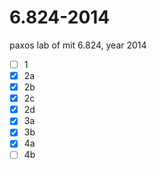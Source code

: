 # 6.824-2014
paxos lab of mit 6.824, year 2014

- [ ] 1
- [x] 2a
- [x] 2b
- [x] 2c
- [x] 2d
- [x] 3a
- [x] 3b
- [x] 4a
- [ ] 4b
